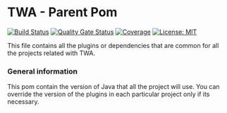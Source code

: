 # TWA - Parent Pom

[![Build Status](https://travis-ci.com/andres-sacco/manning-twa-lib-parent.svg?branch=main)](https://travis-ci.com/andres-sacco/manning-twa-lib-parent) [![Quality Gate Status](https://sonarcloud.io/api/project_badges/measure?project=andres-sacco_manning-twa-libs-dto&metric=alert_status)](https://sonarcloud.io/dashboard?id=andres-sacco_manning-twa-libs-parent) [![Coverage](https://sonarcloud.io/api/project_badges/measure?project=andres-sacco_manning-twa-libs-parent&metric=coverage)](https://sonarcloud.io/dashboard?id=andres-sacco_manning-twa-libs-parent) [![License: MIT](https://img.shields.io/badge/License-MIT-yellow.svg)](https://opensource.org/licenses/MIT)

This file contains all the plugins or dependencies that are common for all the projects related with TWA.

### General information
This pom contain the version of Java that all the project will use. You can override the version of the plugins in each particular project only if its necessary.
